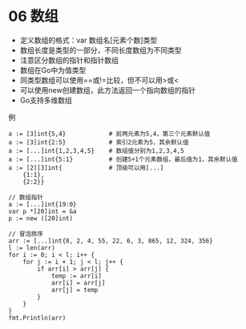# 06 数组
- 定义数组的格式：var 数组名[元素个数]类型
- 数组长度是类型的一部分，不同长度数组为不同类型
- 注意区分数组的指针和指针数组
- 数组在Go中为值类型
- 同类型数组可以使用==或!=比较，但不可以用>或<
- 可以使用new创建数组，此方法返回一个指向数组的指针
- Go支持多维数组

例

    a := [3]int{5,4}            # 前两元素为5,4，第三个元素默认值
    a := [3]int{2:5}            # 索引2元素为5，其余默认值
    a := [...]int{1,2,3,4,5}    # 数组值分别为1,2,3,4,5
    a := [...]int{5:1}          # 创建5+1个元素数组，最后值为1，其余默认值
    a := [2][3]int{             # 顶级可以用[...]
        {1:1},
        {2:2}}
     
    // 数组指针
    a := [...]int{19:0}
    var p *[20]int = &a
    p := new ([20]int)
     
    // 冒泡排序
    arr := [...]int{8, 2, 4, 55, 22, 6, 3, 865, 12, 324, 356}
    l := len(arr)
    for i := 0; i < l; i++ {
        for j := i + 1; j < l; j++ {
            if arr[i] > arr[j] {
                temp := arr[i]
                arr[i] = arr[j]
                arr[j] = temp
            }
        }
    }
    fmt.Println(arr)